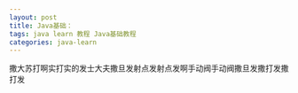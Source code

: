 ```yaml
---
layout: post
title: Java基础：
tags: java learn 教程 Java基础教程
categories: java-learn
---
```

撒大苏打啊实打实的发士大夫撒旦发射点发射点发啊手动阀手动阀撒旦发撒打发撒打发